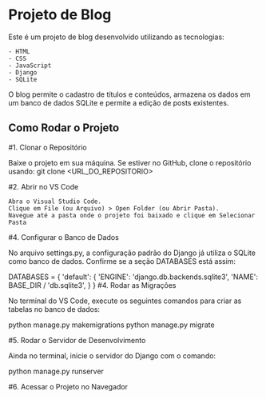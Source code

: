 # Projeto de Blog

Este é um projeto de blog desenvolvido utilizando as tecnologias:

    - HTML
    - CSS
    - JavaScript
    - Django
    - SQLite

O blog permite o cadastro de títulos e conteúdos, armazena os dados em um banco de dados SQLite e permite a edição de posts existentes.

## Como Rodar o Projeto

#1. Clonar o Repositório

Baixe o projeto em sua máquina. Se estiver no GitHub, clone o repositório usando: git clone <URL_DO_REPOSITORIO>

#2. Abrir no VS Code

    Abra o Visual Studio Code.
    Clique em File (ou Arquivo) > Open Folder (ou Abrir Pasta).
    Navegue até a pasta onde o projeto foi baixado e clique em Selecionar Pasta
   
#4. Configurar o Banco de Dados

No arquivo settings.py, a configuração padrão do Django já utiliza o SQLite como banco de dados. Confirme se a seção DATABASES está assim:

DATABASES = {
    'default': {
        'ENGINE': 'django.db.backends.sqlite3',
        'NAME': BASE_DIR / 'db.sqlite3',
    }
}
#4. Rodar as Migrações

No terminal do VS Code, execute os seguintes comandos para criar as tabelas no banco de dados:

python manage.py makemigrations
python manage.py migrate

#5. Rodar o Servidor de Desenvolvimento

Ainda no terminal, inicie o servidor do Django com o comando:

python manage.py runserver

#6. Acessar o Projeto no Navegador

